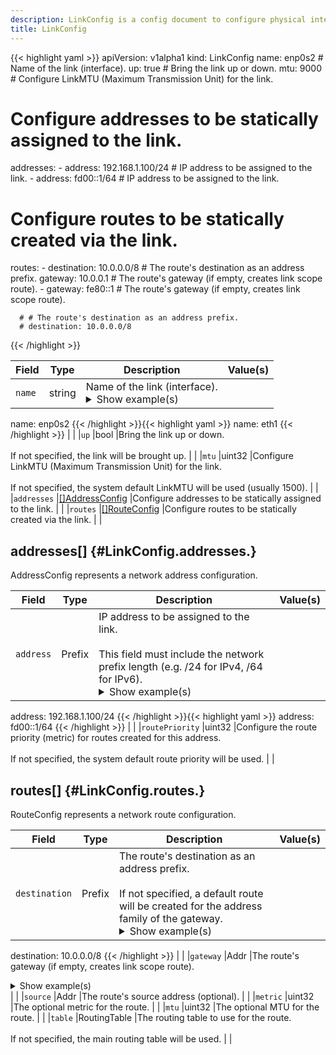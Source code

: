 ```yaml
---
description: LinkConfig is a config document to configure physical interfaces (network links).
title: LinkConfig
---
```


<!-- markdownlint-disable -->









{{< highlight yaml >}}
apiVersion: v1alpha1
kind: LinkConfig
name: enp0s2 # Name of the link (interface).
up: true # Bring the link up or down.
mtu: 9000 # Configure LinkMTU (Maximum Transmission Unit) for the link.
# Configure addresses to be statically assigned to the link.
addresses:
    - address: 192.168.1.100/24 # IP address to be assigned to the link.
    - address: fd00::1/64 # IP address to be assigned to the link.
# Configure routes to be statically created via the link.
routes:
    - destination: 10.0.0.0/8 # The route's destination as an address prefix.
      gateway: 10.0.0.1 # The route's gateway (if empty, creates link scope route).
    - gateway: fe80::1 # The route's gateway (if empty, creates link scope route).

      # # The route's destination as an address prefix.
      # destination: 10.0.0.0/8
{{< /highlight >}}


| Field | Type | Description | Value(s) |
|-------|------|-------------|----------|
|`name` |string |Name of the link (interface). <details><summary>Show example(s)</summary>{{< highlight yaml >}}
name: enp0s2
{{< /highlight >}}{{< highlight yaml >}}
name: eth1
{{< /highlight >}}</details> | |
|`up` |bool |Bring the link up or down.<br><br>If not specified, the link will be brought up.  | |
|`mtu` |uint32 |Configure LinkMTU (Maximum Transmission Unit) for the link.<br><br>If not specified, the system default LinkMTU will be used (usually 1500).  | |
|`addresses` |<a href="#LinkConfig.addresses.">[]AddressConfig</a> |Configure addresses to be statically assigned to the link.  | |
|`routes` |<a href="#LinkConfig.routes.">[]RouteConfig</a> |Configure routes to be statically created via the link.  | |




## addresses[] {#LinkConfig.addresses.}

AddressConfig represents a network address configuration.




| Field | Type | Description | Value(s) |
|-------|------|-------------|----------|
|`address` |Prefix |IP address to be assigned to the link.<br><br>This field must include the network prefix length (e.g. /24 for IPv4, /64 for IPv6). <details><summary>Show example(s)</summary>{{< highlight yaml >}}
address: 192.168.1.100/24
{{< /highlight >}}{{< highlight yaml >}}
address: fd00::1/64
{{< /highlight >}}</details> | |
|`routePriority` |uint32 |Configure the route priority (metric) for routes created for this address.<br><br>If not specified, the system default route priority will be used.  | |






## routes[] {#LinkConfig.routes.}

RouteConfig represents a network route configuration.




| Field | Type | Description | Value(s) |
|-------|------|-------------|----------|
|`destination` |Prefix |The route's destination as an address prefix.<br><br>If not specified, a default route will be created for the address family of the gateway. <details><summary>Show example(s)</summary>{{< highlight yaml >}}
destination: 10.0.0.0/8
{{< /highlight >}}</details> | |
|`gateway` |Addr |The route's gateway (if empty, creates link scope route). <details><summary>Show example(s)</summary>{{< highlight yaml >}}
gateway: 10.0.0.1
{{< /highlight >}}</details> | |
|`source` |Addr |The route's source address (optional).  | |
|`metric` |uint32 |The optional metric for the route.  | |
|`mtu` |uint32 |The optional MTU for the route.  | |
|`table` |RoutingTable |The routing table to use for the route.<br><br>If not specified, the main routing table will be used.  | |








